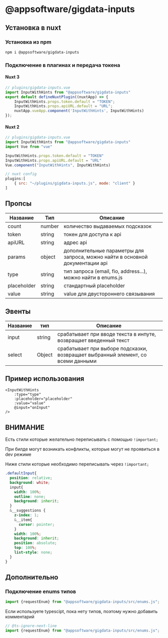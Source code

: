 # @appsoftware/gigdata-inputs

## Установка в nuxt 

### Установка из npm

```bash
npm i @appsoftware/gigdata-inputs
```

### Подключение в плагинах и передача токена

#### Nuxt 3
```js
// plugins/gigdata-inputs.vue
import InputWithHints from "@appsoftware/gigdata-inputs"
export default defineNuxtPlugin((nuxtApp) => {
    InputWithHints.props.token.default = "TOKEN";
    InputWithHints.props.apiURL.default = "URL";
    nuxtApp.vueApp.component('InputWithHints', InputWithHints)
});
```
#### Nuxt 2

```js
// plugins/gigdata-inputs.vue
import InputWithHints from "@appsoftware/gigdata-inputs"
import Vue from "vue"

InputWithHints.props.token.default = "TOKEN"
InputWithHints.props.apiURL.default = "URL"
Vue.component("InputWithHints", InputWithHints)
```

```js
// nuxt config 
plugins:[
    { src: "~/plugins/gigdata-inputs.js", mode: "client" }
]
```

## Пропсы

| Название    | Тип    | Описание                                                                      |
|-------------|--------|-------------------------------------------------------------------------------|
| count       | number | количество выдаваемых подсказок                                               |
| token       | string | токен для доступа к api                                                       |
| apiURL      | string | адрес api                                                                     |
| params      | object | дополнительные параметры для запроса, можно найти в основной документации api |
| type        | string | тип запроса (email, fio, address...), можно найти в enums.js                  |
| placeholder | string | стандартный placeholder                                                       |
| value       | string | value для двустороннего связывания                                            |


## Эвенты

| Название | тип    | Описание                                                                         |
|----------|--------|----------------------------------------------------------------------------------|
| input    | string | срабатывает при вводе текста в инпуте, возвращает введенный текст                |
| select   | Object | срабатывает при выборе подсказки, возвращает выбранный элемент, со всеми данными |


## Пример использования 

```vue
<InputWithHints
    :type="type"
    :placeholder="placeholder"
    :value="value"
    @input="onInput"
/>
```

## ВНИМАНИЕ
Есть стили которые желательно переписывать с помощью `!important;`

При билде могут возникать конфликты, которые могут не проявиться в dev режиме

Ниже стили которые необходимо переписывать через `!important;`

```scss
.defaultInput{
  position: relative;
  background: white;
  input{
    width: 100%;
    outline: none;
    background: inherit;
  }
  &__suggestions {
    z-index: 1;
    &__item{
      cursor: pointer;
    }
    width: 100%;
    background: inherit;
    position: absolute;
    top: 100%;
    list-style: none;
  }
}
```

## Дополнительно

### Подключение enums типов

```js
import {requestEnum} from "@appsoftware/gigdata-inputs/src/enums.js";
```
Если используете typescipt, пока нету типов, поэтому нужно добавить комментарий
```ts
// @ts-ignore-next-line
import {requestEnum} from "@appsoftware/gigdata-inputs/src/enums.js";
```